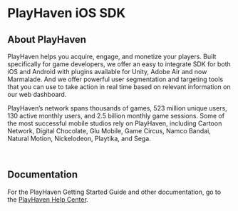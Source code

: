 # PlayHaven iOS SDK


## About PlayHaven

PlayHaven helps you acquire, engage, and monetize your players. Built specifically for game developers, we offer an easy to integrate SDK for both iOS and Android with plugins available for Unity, Adobe Air and now Marmalade. And we offer powerful user segmentation and targeting tools that you can use to take action in real time based on relevant information on our web dashboard.

PlayHaven’s network spans thousands of games, 523 million unique users, 130 active monthly users, and 2.5 billion monthly game sessions. Some of the most successful mobile studios rely on PlayHaven, including Cartoon Network, Digital Chocolate, Glu Mobile, Game Circus, Namco Bandai, Natural Motion, Nickelodeon, Playtika, and Sega.

<br>

## Documentation

For the PlayHaven Getting Started Guide and other documentation, go to the [PlayHaven Help Center](http://help.playhaven.com/customer/portal/articles/1134192). 
